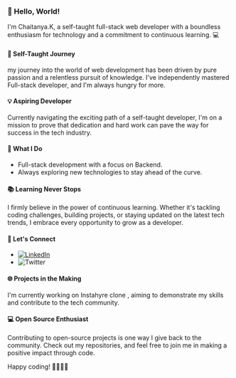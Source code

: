 ### 👋 Hello, World!

I'm Chaitanya.K, a self-taught full-stack web developer with a boundless enthusiasm for technology and a commitment to continuous learning. 💻

#### 🌱 Self-Taught Journey

my journey into the world of web development has been driven by pure passion and a relentless pursuit of knowledge. I've independently mastered Full-stack developer, and I'm always hungry for more.

#### 💡 Aspiring Developer

Currently navigating the exciting path of a self-taught developer, I'm on a mission to prove that dedication and hard work can pave the way for success in the tech industry.

#### 🚀 What I Do

- Full-stack development with a focus on Backend.
- Always exploring new technologies to stay ahead of the curve.

#### 📚 Learning Never Stops

I firmly believe in the power of continuous learning. Whether it's tackling coding challenges, building projects, or staying updated on the latest tech trends, I embrace every opportunity to grow as a developer.

#### 🔗 Let's Connect

- [![LinkedIn](https://img.shields.io/badge/LinkedIn-Connect-blue?logo=linkedin&logoColor=white)](https://www.linkedin.com/in/chaitanya-kulthe/)
- ![Twitter](https://img.shields.io/twitter/follow/ChaitanyaK48841?style=social)


#### 🌐 Projects in the Making

I'm currently working on Instahyre clone , aiming to demonstrate my skills and contribute to the tech community.


#### 💻 Open Source Enthusiast

Contributing to open-source projects is one way I give back to the community. Check out my repositories, and feel free to join me in making a positive impact through code.

Happy coding! 👩‍💻👨‍💻
